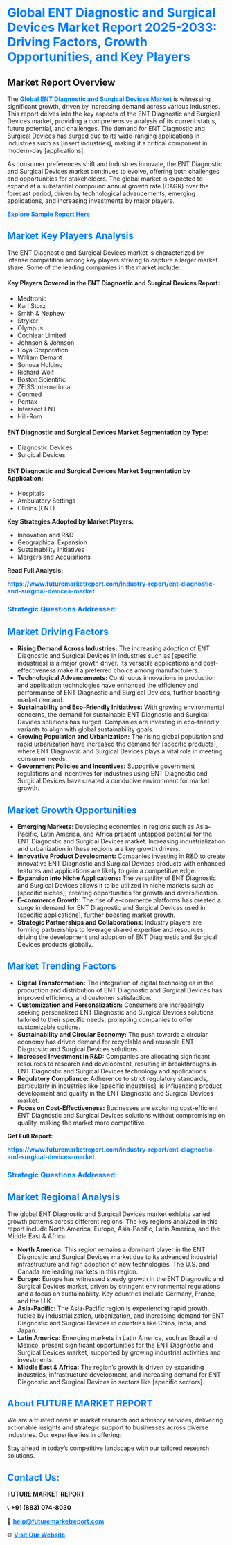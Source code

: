 <h1 style="color: #007BFF;">Global ENT Diagnostic and Surgical Devices Market Report 2025-2033: Driving Factors, Growth Opportunities, and Key Players</h1>

<section id="overview">
<h2>Market Report Overview</h2>
<p>The <a href="https://www.futuremarketreport.com/industry-report/ent-diagnostic-and-surgical-devices-market" style="color: #007BFF; text-decoration: none;"><strong>Global ENT Diagnostic and Surgical Devices Market</strong></a> is witnessing significant growth, driven by increasing demand across various industries. This report delves into the key aspects of the ENT Diagnostic and Surgical Devices market, providing a comprehensive analysis of its current status, future potential, and challenges. The demand for ENT Diagnostic and Surgical Devices has surged due to its wide-ranging applications in industries such as [insert industries], making it a critical component in modern-day [applications].</p>
<p>As consumer preferences shift and industries innovate, the ENT Diagnostic and Surgical Devices market continues to evolve, offering both challenges and opportunities for stakeholders. The global market is expected to expand at a substantial compound annual growth rate (CAGR) over the forecast period, driven by technological advancements, emerging applications, and increasing investments by major players.</p>
</section>

<section id="overview">
<p><a href="https://www.futuremarketreport.com/request-sample/reportId=60022" style="color: #007BFF; text-decoration: none;"><strong>Explore Sample Report Here</strong></a></p>
</section>

<section id="key-players">
<h2 style="color: #007BFF;">Market Key Players Analysis</h2>
<p>The ENT Diagnostic and Surgical Devices market is characterized by intense competition among key players striving to capture a larger market share. Some of the leading companies in the market include:</p>
<h4>Key Players Covered in the ENT Diagnostic and Surgical Devices Report:</h4>
<ul><li>Medtronic</li><li>Karl Storz</li><li>Smith &amp; Nephew</li><li>Stryker</li><li>Olympus</li><li>Cochlear Limited</li><li>Johnson &amp; Johnson</li><li>Hoya Corporation</li><li>William Demant</li><li>Sonova Holding</li><li>Richard Wolf</li><li>Boston Scientific</li><li>ZEISS International</li><li>Conmed</li><li>Pentax</li><li>Intersect ENT</li><li>Hill-Rom</li></ul>
<h4>ENT Diagnostic and Surgical Devices Market Segmentation by Type:</h4>
<ul><li>Diagnostic Devices</li><li>Surgical Devices</li></ul>

<h4>ENT Diagnostic and Surgical Devices Market Segmentation by Application:</h4>
<ul><li>Hospitals</li><li>Ambulatory Settings</li><li>Clinics (ENT)</li></ul>
<p><strong>Key Strategies Adopted by Market Players:</strong></p>
<ul>
<li>Innovation and R&D</li>
<li>Geographical Expansion</li>
<li>Sustainability Initiatives</li>
<li>Mergers and Acquisitions</li>
</ul>
</section>

<section>
<p><strong>Read Full Analysis: </strong></p><a href="https://www.futuremarketreport.com/industry-report/ent-diagnostic-and-surgical-devices-market" style="color: #007BFF; text-decoration: none;"><strong>https://www.futuremarketreport.com/industry-report/ent-diagnostic-and-surgical-devices-market</strong></a>
<h3 style="color: #007BFF;">Strategic Questions Addressed:</h3>
</section>

<section id="driving-factors">
<h2 style="color: #007BFF;">Market Driving Factors</h2>
<ul>
<li><strong>Rising Demand Across Industries:</strong> The increasing adoption of ENT Diagnostic and Surgical Devices in industries such as [specific industries] is a major growth driver. Its versatile applications and cost-effectiveness make it a preferred choice among manufacturers.</li>
<li><strong>Technological Advancements:</strong> Continuous innovations in production and application technologies have enhanced the efficiency and performance of ENT Diagnostic and Surgical Devices, further boosting market demand.</li>
<li><strong>Sustainability and Eco-Friendly Initiatives:</strong> With growing environmental concerns, the demand for sustainable ENT Diagnostic and Surgical Devices solutions has surged. Companies are investing in eco-friendly variants to align with global sustainability goals.</li>
<li><strong>Growing Population and Urbanization:</strong> The rising global population and rapid urbanization have increased the demand for [specific products], where ENT Diagnostic and Surgical Devices plays a vital role in meeting consumer needs.</li>
<li><strong>Government Policies and Incentives:</strong> Supportive government regulations and incentives for industries using ENT Diagnostic and Surgical Devices have created a conducive environment for market growth.</li>
</ul>
</section>

<section id="growth-opportunities">
<h2 style="color: #007BFF;">Market Growth Opportunities</h2>
<ul>
<li><strong>Emerging Markets:</strong> Developing economies in regions such as Asia-Pacific, Latin America, and Africa present untapped potential for the ENT Diagnostic and Surgical Devices market. Increasing industrialization and urbanization in these regions are key growth drivers.</li>
<li><strong>Innovative Product Development:</strong> Companies investing in R&D to create innovative ENT Diagnostic and Surgical Devices products with enhanced features and applications are likely to gain a competitive edge.</li>
<li><strong>Expansion into Niche Applications:</strong> The versatility of ENT Diagnostic and Surgical Devices allows it to be utilized in niche markets such as [specific niches], creating opportunities for growth and diversification.</li>
<li><strong>E-commerce Growth:</strong> The rise of e-commerce platforms has created a surge in demand for ENT Diagnostic and Surgical Devices used in [specific applications], further boosting market growth.</li>
<li><strong>Strategic Partnerships and Collaborations:</strong> Industry players are forming partnerships to leverage shared expertise and resources, driving the development and adoption of ENT Diagnostic and Surgical Devices products globally.</li>
</ul>
</section>

<section id="trending-factors">
<h2 style="color: #007BFF;">Market Trending Factors</h2>
<ul>
<li><strong>Digital Transformation:</strong> The integration of digital technologies in the production and distribution of ENT Diagnostic and Surgical Devices has improved efficiency and customer satisfaction.</li>
<li><strong>Customization and Personalization:</strong> Consumers are increasingly seeking personalized ENT Diagnostic and Surgical Devices solutions tailored to their specific needs, prompting companies to offer customizable options.</li>
<li><strong>Sustainability and Circular Economy:</strong> The push towards a circular economy has driven demand for recyclable and reusable ENT Diagnostic and Surgical Devices solutions.</li>
<li><strong>Increased Investment in R&D:</strong> Companies are allocating significant resources to research and development, resulting in breakthroughs in ENT Diagnostic and Surgical Devices technology and applications.</li>
<li><strong>Regulatory Compliance:</strong> Adherence to strict regulatory standards, particularly in industries like [specific industries], is influencing product development and quality in the ENT Diagnostic and Surgical Devices market.</li>
<li><strong>Focus on Cost-Effectiveness:</strong> Businesses are exploring cost-efficient ENT Diagnostic and Surgical Devices solutions without compromising on quality, making the market more competitive.</li>
</ul>
</section>

<section>
<p><strong>Get Full Report: </strong></p><a href="https://www.futuremarketreport.com/industry-report/ent-diagnostic-and-surgical-devices-market" style="color: #007BFF; text-decoration: none;"><strong>https://www.futuremarketreport.com/industry-report/ent-diagnostic-and-surgical-devices-market</strong></a>
<h3 style="color: #007BFF;">Strategic Questions Addressed:</h3>
</section>


<section id="regional-analysis">
<h2 style="color: #007BFF;">Market Regional Analysis</h2>
<p>The global ENT Diagnostic and Surgical Devices market exhibits varied growth patterns across different regions. The key regions analyzed in this report include North America, Europe, Asia-Pacific, Latin America, and the Middle East & Africa:</p>
<ul>
<li><strong>North America:</strong> This region remains a dominant player in the ENT Diagnostic and Surgical Devices market due to its advanced industrial infrastructure and high adoption of new technologies. The U.S. and Canada are leading markets in this region.</li>
<li><strong>Europe:</strong> Europe has witnessed steady growth in the ENT Diagnostic and Surgical Devices market, driven by stringent environmental regulations and a focus on sustainability. Key countries include Germany, France, and the U.K.</li>
<li><strong>Asia-Pacific:</strong> The Asia-Pacific region is experiencing rapid growth, fueled by industrialization, urbanization, and increasing demand for ENT Diagnostic and Surgical Devices in countries like China, India, and Japan.</li>
<li><strong>Latin America:</strong> Emerging markets in Latin America, such as Brazil and Mexico, present significant opportunities for the ENT Diagnostic and Surgical Devices market, supported by growing industrial activities and investments.</li>
<li><strong>Middle East & Africa:</strong> The region’s growth is driven by expanding industries, infrastructure development, and increasing demand for ENT Diagnostic and Surgical Devices in sectors like [specific sectors].</li>
</ul>
</section>

<footer>
<h2 style="color: #007BFF;">About FUTURE MARKET REPORT</h2>
<p>We are a trusted name in market research and advisory services, delivering actionable insights and strategic support to businesses across diverse industries. Our expertise lies in offering:</p>

<p>Stay ahead in today’s competitive landscape with our tailored research solutions.</p>

<h2 style="color: #007BFF;">Contact Us:</h2>
<p><strong>FUTURE MARKET REPORT</strong></p>
<p>📞 <strong>+91 (883) 074-8030</strong></p>
<p>📧 <strong><a href="mailto:help@futuremarketreport.com" style="color: #007BFF;">help@futuremarketreport.com</a></strong></p>
<p>🌐 <strong><a href="https://www.futuremarketreport.com/" style="color: #007BFF;">Visit Our Website</a></strong></p>
</footer>